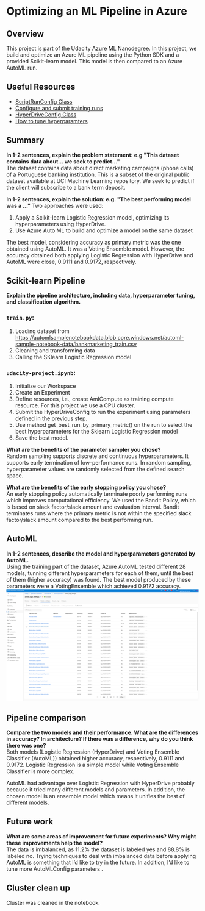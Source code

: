 # Optimizing an ML Pipeline in Azure

## Overview
This project is part of the Udacity Azure ML Nanodegree.
In this project, we build and optimize an Azure ML pipeline using the Python SDK and a provided Scikit-learn model.
This model is then compared to an Azure AutoML run.

## Useful Resources
- [ScriptRunConfig Class](https://docs.microsoft.com/en-us/python/api/azureml-core/azureml.core.scriptrunconfig?view=azure-ml-py)
- [Configure and submit training runs](https://docs.microsoft.com/en-us/azure/machine-learning/how-to-set-up-training-targets)
- [HyperDriveConfig Class](https://docs.microsoft.com/en-us/python/api/azureml-train-core/azureml.train.hyperdrive.hyperdriveconfig?view=azure-ml-py)
- [How to tune hyperparamters](https://docs.microsoft.com/en-us/azure/machine-learning/how-to-tune-hyperparameters)


## Summary
**In 1-2 sentences, explain the problem statement: e.g "This dataset contains data about... we seek to predict..."** \
The dataset contains data about direct marketing campaigns (phone calls) of a Portuguese banking institution. This is a subset of the original public dataset available at UCI Machine Learning repository. We seek to predict if the client will subscribe to a bank term deposit.

**In 1-2 sentences, explain the solution: e.g. "The best performing model was a ..."**
Two approaches were used:
1. Apply a Scikit-learn Logistic Regression model, optimizing its hyperparameters using HyperDrive.
2. Use Azure Auto ML to build and optimize a model on the same dataset

The best model, considering accuracy as primary metric was the one obtained using AutoML. It was a Voting Ensemble model. However, the accuracy obtained both applying Logistic Regression with HyperDrive and AutoML were close, 0.9111 and 0.9172, respectively.

## Scikit-learn Pipeline
**Explain the pipeline architecture, including data, hyperparameter tuning, and classification algorithm.**
### `train.py`:
1. Loading dataset from https://automlsamplenotebookdata.blob.core.windows.net/automl-sample-notebook-data/bankmarketing_train.csv
2. Cleaning and transforming data
3. Calling the SKlearn Logistic Regression model

### `udacity-project.ipynb`:
1. Initialize our Workspace
2. Create an Experiment
3. Define resources, i.e., create AmlCompute as training compute resource. For this project we use a CPU cluster.
4. Submit the HyperDriveConfig to run the experiment using parameters defined in the previous step.
5. Use method  get_best_run_by_primary_metric() on the run to select the best hyperparameters for the Sklearn Logistic Regression model
6. Save the best model.


**What are the benefits of the parameter sampler you chose?** \
Random sampling supports discrete and continuous hyperparameters. It supports early termination of low-performance runs. In random sampling, hyperparameter values are randomly selected from the defined search space.

**What are the benefits of the early stopping policy you chose?** \
An early stopping policy automatically terminate poorly performing runs which improves computational efficiency. We used the Bandit Policy, which is based on slack factor/slack amount and evaluation interval. Bandit terminates runs where the primary metric is not within the specified slack factor/slack amount compared to the best performing run.

## AutoML
**In 1-2 sentences, describe the model and hyperparameters generated by AutoML.** \
Using the training part of the dataset, Azure AutoML tested different 28 models, tunning different hyperparameters for each of them, until the best of them (higher accuracy) was found. The best model produced by these parameters were a VotingEnsemble which achieved 0.9172 accuracy.
![](automl_models.png)

## Pipeline comparison
**Compare the two models and their performance. What are the differences in accuracy? In architecture? If there was a difference, why do you think there was one?** \
Both models (Logistic Regression (HyperDrive) and Voting Ensemble Classifier (AutoML)) obtained higher accuracy, respectively, 0.9111 and 0.9172. Logistic Regression is a simple model while Voting Ensemble Classifier is more complex.

AutoML had advantage over Logistic Regression with HyperDrive probably because it tried many different models and parameters. In addition, the chosen model is an ensemble model which means it unifies the best of different models.

## Future work
**What are some areas of improvement for future experiments? Why might these improvements help the model?** \
The data is imbalanced, as 11.2% the dataset is labeled yes and 88.8% is labeled no. Trying techniques to deal with imbalanced data before applying AutoML is something that I’d like to try in the future. In addition, I’d like to tune more AutoMLConfig parameters .

## Cluster clean up
Cluster was cleaned in the notebook.
